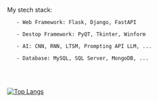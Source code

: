 <br>
  My stech stack:
    
       - Web Framework: Flask, Django, FastAPI
       
       - Destop Framework: PyQT, Tkinter, Winform
       
       - AI: CNN, RNN, LTSM, Prompting API LLM, ...
       
       - Database: MySQL, SQL Server, MongoDB, ...     
</br>

<br>

[![Top Langs](https://github-readme-stats.vercel.app/api/top-langs/?username=lcmd65&layout=compact&theme=tokyonight&hide=purebasic,html,css,tex,scss,stylus,blade,jupyter%20notebook,shell,batchfile,dockerfile,typescript)](https://github.com/lcmd65/github-readme-stats)

</br>
